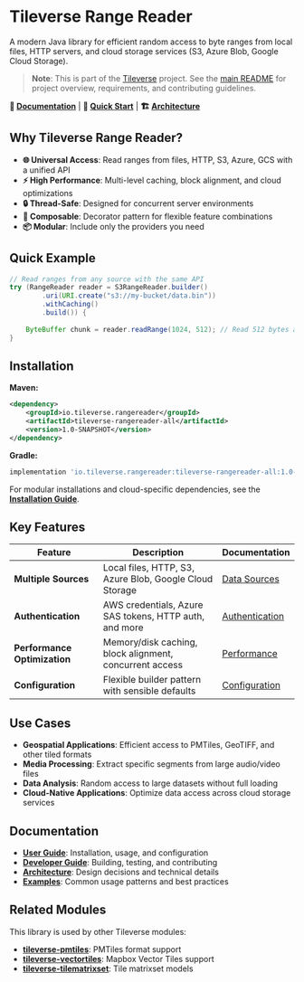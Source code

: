 # Tileverse Range Reader

A modern Java library for efficient random access to byte ranges from local files, HTTP servers, and cloud storage services (S3, Azure Blob, Google Cloud Storage).

> **Note**: This is part of the [Tileverse](../) project. See the [main README](../README.md) for project overview, requirements, and contributing guidelines.

**📖 [Documentation](https://tileverse-io.github.io/tileverse-rangereader/)** | **🚀 [Quick Start](https://tileverse-io.github.io/tileverse-rangereader/user-guide/quick-start/)** | **🏗️ [Architecture](https://tileverse-io.github.io/tileverse-rangereader/arc42/)**

## Why Tileverse Range Reader?

- **🌐 Universal Access**: Read ranges from files, HTTP, S3, Azure, GCS with a unified API
- **⚡ High Performance**: Multi-level caching, block alignment, and cloud optimizations
- **🔒 Thread-Safe**: Designed for concurrent server environments
- **🧩 Composable**: Decorator pattern for flexible feature combinations
- **📦 Modular**: Include only the providers you need

## Quick Example

```java
// Read ranges from any source with the same API
try (RangeReader reader = S3RangeReader.builder()
        .uri(URI.create("s3://my-bucket/data.bin"))
        .withCaching()
        .build()) {
    
    ByteBuffer chunk = reader.readRange(1024, 512); // Read 512 bytes at offset 1024
}
```

## Installation

**Maven:**
```xml
<dependency>
    <groupId>io.tileverse.rangereader</groupId>
    <artifactId>tileverse-rangereader-all</artifactId>
    <version>1.0-SNAPSHOT</version>
</dependency>
```

**Gradle:**
```gradle
implementation 'io.tileverse.rangereader:tileverse-rangereader-all:1.0-SNAPSHOT'
```

For modular installations and cloud-specific dependencies, see the **[Installation Guide](https://tileverse-io.github.io/tileverse-rangereader/user-guide/installation/)**.

## Key Features

| Feature | Description | Documentation |
|---------|-------------|---------------|
| **Multiple Sources** | Local files, HTTP, S3, Azure Blob, Google Cloud Storage | [Data Sources](https://tileverse-io.github.io/tileverse-rangereader/user-guide/data-sources/) |
| **Authentication** | AWS credentials, Azure SAS tokens, HTTP auth, and more | [Authentication](https://tileverse-io.github.io/tileverse-rangereader/user-guide/authentication/) |
| **Performance Optimization** | Memory/disk caching, block alignment, concurrent access | [Performance](https://tileverse-io.github.io/tileverse-rangereader/user-guide/performance/) |
| **Configuration** | Flexible builder pattern with sensible defaults | [Configuration](https://tileverse-io.github.io/tileverse-rangereader/user-guide/configuration/) |

## Use Cases

- **Geospatial Applications**: Efficient access to PMTiles, GeoTIFF, and other tiled formats
- **Media Processing**: Extract specific segments from large audio/video files
- **Data Analysis**: Random access to large datasets without full loading
- **Cloud-Native Applications**: Optimize data access across cloud storage services

## Documentation

- **[User Guide](https://tileverse-io.github.io/tileverse-rangereader/user-guide/)**: Installation, usage, and configuration
- **[Developer Guide](https://tileverse-io.github.io/tileverse-rangereader/developer-guide/)**: Building, testing, and contributing
- **[Architecture](https://tileverse-io.github.io/tileverse-rangereader/arc42/)**: Design decisions and technical details
- **[Examples](https://tileverse-io.github.io/tileverse-rangereader/user-guide/examples/)**: Common usage patterns and best practices

## Related Modules

This library is used by other Tileverse modules:

- **[tileverse-pmtiles](../tileverse-pmtiles/)**: PMTiles format support
- **[tileverse-vectortiles](../tileverse-vectortiles/)**: Mapbox Vector Tiles support
- **[tileverse-tilematrixset](../tileverse-tilematrixset/)**: Tile matrixset models
